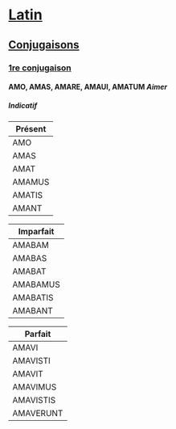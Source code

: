 # [Latin](../../../)
## [Conjugaisons](../../)
### [1re conjugaison](../)
#### AMO, AMAS, AMARE, AMAUI, AMATUM *Aimer*
##### Indicatif

| Présent   |
| --------- |
| AMO       |
| AMAS      |
| AMAT      |
| AMAMUS    |
| AMATIS    |
| AMANT     |

| Imparfait |
| --------- |
| AMABAM    |
| AMABAS    |
| AMABAT    |
| AMABAMUS  |
| AMABATIS  |
| AMABANT   |

| Parfait   |
| --------- |
| AMAVI     |
| AMAVISTI  |
| AMAVIT    |
| AMAVIMUS  |
| AMAVISTIS |
| AMAVERUNT |